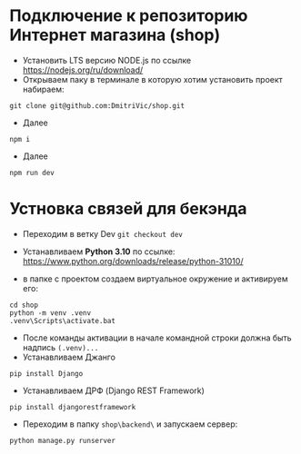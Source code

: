 # Подключение к репозиторию Интернет магазина (shop)
* Установить LTS версию NODE.js по ссылке   https://nodejs.org/ru/download/
* Открываем паку в терминале в которую хотим установить проект набираем:
```
git clone git@github.com:DmitriVic/shop.git
```
* Далее   
```
npm i
```
* Далее   
```
npm run dev
```
# Устновка связей для бекэнда
* Переходим в ветку Dev `git checkout dev `
* Устанавливаем **Python 3.10** по ссылке: https://www.python.org/downloads/release/python-31010/

* в папке с проектом создаем виртуальное окружение и активируем его:
```
cd shop
python -m venv .venv
.venv\Scripts\activate.bat

```
* После команды активации в начале командной строки должна быть надпись `(.venv)...` 
* Устанавливаем Джанго
```
pip install Django
```
* Устанавливаем ДРФ (Django REST Framework)
```
pip install djangorestframework
```
* Переходим в папку `shop\backend\` и запускаем сервер:
```
python manage.py runserver
```

